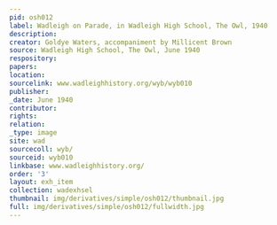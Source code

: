 ```yaml
---
pid: osh012
label: Wadleigh on Parade, in Wadleigh High School, The Owl, 1940
description:
creator: Goldye Waters, accompaniment by Millicent Brown
source: Wadleigh High School, The Owl, June 1940
respository:
papers:
location:
sourcelink: www.wadleighhistory.org/wyb/wyb010
publisher:
_date: June 1940
contributor:
rights:
relation:
_type: image
site: wad
sourcecoll: wyb/
sourceid: wyb010
linkbase: www.wadleighhistory.org/
order: '3'
layout: exh_item
collection: wadexhsel
thumbnail: img/derivatives/simple/osh012/thumbnail.jpg
full: img/derivatives/simple/osh012/fullwidth.jpg
---
```

